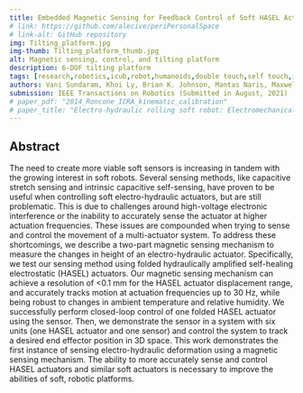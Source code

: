 ```yaml
---
title: Embedded Magnetic Sensing for Feedback Control of Soft HASEL Actuators
# link: https://github.com/alecive/periPersonalSpace
# link-alt: GitHub repository
img: Tilting_platform.jpg
img-thumb: Tilting_platform_thumb.jpg
alt: Magnetic sensing, control, and tilting platform
description: 6-DOF tilting platform
tags: [research,robotics,icub,robot,humanoids,double touch,self touch,inverse kinematics,denavit-hartenberg,dh parameters,ipopt,optimization,cognitive robotics,body representations,icra,icra 2014,body schema,open source,github]
authors: Vani Sundaram, Khoi Ly, Brian K. Johnson, Mantas Naris, Maxwell P. Anderson, J. Sean Humbert, Nikolaus Correll Mark Rentschler.
submission: IEEE Transactions on Robotics (Submitted in August, 2021)
# paper_pdf: "2014_Roncone_ICRA_kinematic_calibration"
# paper_title: "Electro-hydraulic rolling soft robot: Electromechanical Design, hybrid dynamic modeling, and model predictive control"
---
```

## Abstract

The need to create more viable soft sensors is increasing in tandem with the growing interest in soft robots. Several sensing methods, like capacitive stretch sensing and intrinsic capacitive self-sensing, have proven to be useful when controlling soft electro-hydraulic actuators, but are still problematic. This is due to challenges around high-voltage electronic interference or the inability to accurately sense the actuator at higher actuation frequencies. These issues are compounded when trying to sense and control the movement of a multi-actuator system. To address these shortcomings, we describe a two-part magnetic sensing mechanism to measure the changes in height of an electro-hydraulic actuator. Specifically, we test our sensing method using folded hydraulically amplified self-healing electrostatic (HASEL) actuators. Our magnetic sensing mechanism can achieve a resolution of <0.1 mm for the HASEL actuator displacement range, and accurately tracks motion at actuation frequencies up to 30 Hz, while being robust to changes in ambient temperature and relative humidity. We successfully perform closed-loop control of one folded HASEL actuator using the sensor. Then, we demonstrate the sensor in a system with six units (one HASEL actuator and one sensor) and control the system to track a desired end effector position in 3D space. This work demonstrates the first instance of sensing electro-hydraulic deformation using a magnetic sensing mechanism. The ability to more accurately sense and control HASEL actuators and similar soft actuators is necessary to improve the abilities of soft, robotic platforms.
